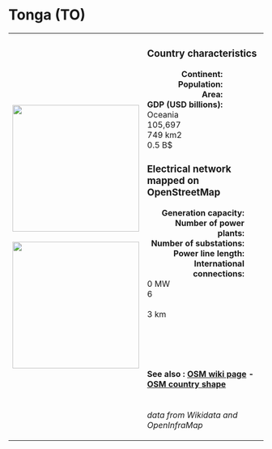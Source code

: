 # Tonga (TO)

<table width="90%">
<tr>
<td>
<img src="https://upload.wikimedia.org/wikipedia/commons/9/9a/Flag_of_Tonga.svg" width="250">
<br><br>
<img src="https://upload.wikimedia.org/wikipedia/commons/1/1c/Tonga_on_the_globe_%28small_islands_magnified%29_%28Polynesia_centered%29.svg" width="250"></td>
<td>
<h3>Country characteristics</h3>
<div style="display: inline-block;text-align:right;margin-right:30px;font-weight: bold;">
Continent:<br>Population:<br>Area:<br>GDP (USD billions):
</div>
<div style="display: inline-block;">
Oceania<br>105,697<br>749 km2<br>0.5 B$
</div>
<h3>Electrical network mapped on OpenStreetMap</h3>
<div style="display: inline-block;text-align:right;margin-right:30px;font-weight: bold;">Generation capacity:<br>
Number of power plants:<br>
Number of substations:<br>
Power line length:<br>
International connections:<br>
</div>
<div style="display: inline-block;">0 MW<br>
6<br>
<br>
3 km<br>
<br>
</div>

<br><br><h4>See also :
<a href="https://wiki.openstreetmap.org/wiki/Power_networks/Tonga" target="_blank">OSM wiki page</a> -
<a href="https://openstreetmap.org/relation/2186665" target="_blank">OSM country shape</a>
</h4>

<br><i>data from Wikidata and OpenInfraMap</i>
</td>
</tr>
</table>




